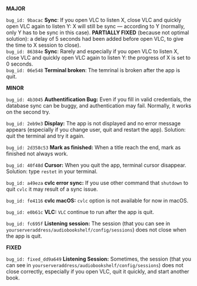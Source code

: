 **MAJOR**

`bug_id: 9bacac` 
**Sync**: If you open VLC to listen X, close VLC and quickly open VLC again to listen Y: X will still be sync — according to Y (normally, only Y has to be sync in this case). **PARTIALLY FIXED** (because not optimal solution): a delay of 5 seconds had been added before open VLC, to give the time to X session to close).  
`bug_id: 86384e` 
**Sync**: Rarely and especially if you open VLC to listen X, close VLC and quickly open VLC again to listen Y: the progress of X is set to 0 seconds.  
`bug_id: 06e548` 
**Terminal broken**: The temrinal is broken after the app is quit.

**MINOR**

`bug_id: 4b3045`
**Authentification Bug:** Even if you fill in valid credentials, the database sync can be buggy, and authentication may fail. Normally, it works on the second try.

`bug_id: 2eb9e3`
**Display:** The app is not displayed and no error message appears (especially if you change user, quit and restart the app). Solution: quit the terminal and try it again.

`bug_id: 2d358c53`
**Mark as finished:** When a title reach the end, mark as finished not always work.

`bug_id: 40f48d`
**Cursor:** When you quit the app, terminal cursor disappear. Solution: type `restet` in your terminal.

`bug_id: a49eza`
**cvlc error sync:** If you use other command that `shutdown` to quit `cvlc` it may result of a sync issue.

`bug_id: fe4116`
**cvlc macOS:** `cvlc` option is not available for now in macOS.

`bug_id: e0b61c`
**VLC:** `VLC` continue to run after the app is quit.

`bug_id: fc695f`
**Listening session:** The session (that you can see in `yourserveraddress/audiobookshelf/config/sessions`) does not close when the app is quit.

**FIXED**

`bug_id: fixed_dd9a649`
**Listening Session:** Sometimes, the session (that you can see in `yourserveraddress/audiobookshelf/config/sessions`) does not close correctly, especially if you open VLC, quit it quickly, and start another book.  

